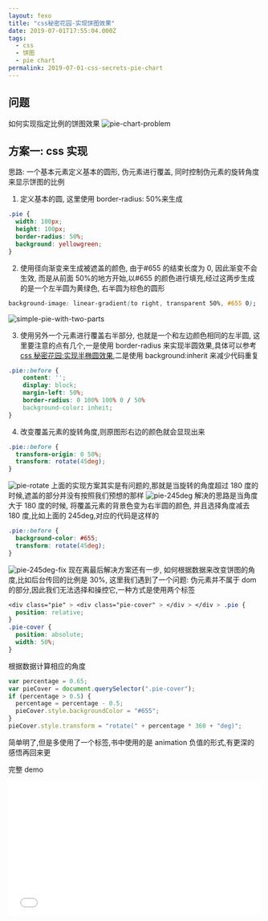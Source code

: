 ```yaml
---
layout: fexo
title: "css秘密花园-实现饼图效果"
date: 2019-07-01T17:55:04.000Z
tags:
  - css
  - 饼图
  - pie chart
permalink: 2019-07-01-css-secrets-pie-chart
---
```


## 问题

如何实现指定比例的饼图效果
![pie-chart-problem](http://blog.chenxiaoyao.cn/image/2019-07-01-css-secrets-pie-chart/pie-chart-problem.png)

## 方案一: css 实现

思路: 一个基本元素定义基本的圆形, 伪元素进行覆盖, 同时控制伪元素的旋转角度来显示饼图的比例

1. 定义基本的圆, 这里使用 border-radius: 50%来生成

```css
.pie {
  width: 100px;
  height: 100px;
  border-radius: 50%;
  background: yellowgreen;
}
```

2. 使用径向渐变来生成被遮盖的颜色, 由于#655 的结束长度为 0, 因此渐变不会生效, 而是从前面 50%的地方开始,以#655 的颜色进行填充,经过这两步生成的是一个左半圆为黄绿色, 右半圆为棕色的圆形

```css
background-image: linear-gradient(to right, transparent 50%, #655 0);
```

![simple-pie-with-two-parts](http://blog.chenxiaoyao.cn/image/2019-07-01-css-secrets-pie-chart/simple-pie-with-two-parts.png)

3. 使用另外一个元素进行覆盖右半部分, 也就是一个和左边颜色相同的左半圆, 这里要注意的点有几个,一是使用 border-radius 来实现半圆效果,具体可以参考[css 秘密花园:实现半椭圆效果](http://chenxiaoyao.cn/2019/06/14/css-secrets-flexible-ellipses/),二是使用 background:inherit 来减少代码重复

```css
.pie::before {
    content: '';
    display: block;
    margin-left: 50%;
    border-radius: 0 100% 100% 0 / 50%
    background-color: inheit;
}
```

4. 改变覆盖元素的旋转角度,则原图形右边的颜色就会显现出来

```css
.pie::before {
  transform-origin: 0 50%;
  transform: rotate(45deg);
}
```

![pie-rotate](http://blog.chenxiaoyao.cn/image/2019-07-01-css-secrets-pie-chart/pie-rotate.png)
上面的实现方案其实是有问题的,那就是当旋转的角度超过 180 度的时候,遮盖的部分并没有按照我们预想的那样
![pie-245deg](http://blog.chenxiaoyao.cn/image/2019-07-01-css-secrets-pie-chart/pie-245deg.png)
解决的思路是当角度大于 180 度的时候, 将覆盖元素的背景色变为右半圆的颜色, 并且选择角度减去 180 度,比如上面的 245deg,对应的代码是这样的

```css
.pie::before {
  background-color: #655;
  transform: rotate(45deg);
}
```

![pie-245deg-fix](http://blog.chenxiaoyao.cn/image/2019-07-01-css-secrets-pie-chart/pie-245deg-fix.png)
现在离最后解决方案还有一步, 如何根据数据来改变饼图的角度,比如后台传回的比例是 30%, 这里我们遇到了一个问题: 伪元素并不属于 dom 的部分,因此我们无法选择和操控它,一种方式是使用两个标签

```css
<div class="pie" > <div class="pie-cover" > </div > </div > .pie {
  position: relative;
}
.pie-cover {
  position: absolute;
  width: 50%;
}
```

根据数据计算相应的角度

```js
var percentage = 0.65;
var pieCover = document.querySelector(".pie-cover");
if (percentage > 0.5) {
  percentage = percentage - 0.5;
  pieCover.style.backgroundColor = "#655";
}
pieCover.style.transform = "rotate(" + percentage * 360 + "deg)";
```

简单明了,但是多使用了一个标签,书中使用的是 animation 负值的形式,有更深的感悟再回来更

完整 demo

<iframe height="265" style="width: 100%;" scrolling="no" title="css-secrets-pie-chart" src="//codepen.io/Allen6228/embed/VJQJbK/?height=265&theme-id=0&default-tab=css,result" frameborder="no" allowtransparency="true" allowfullscreen="true">
  See the Pen <a href='https://codepen.io/Allen6228/pen/VJQJbK/'>css-secrets-pie-chart</a> by XiaoYao
  (<a href='https://codepen.io/Allen6228'>@Allen6228</a>) on <a href='https://codepen.io'>CodePen</a>.
</iframe>
